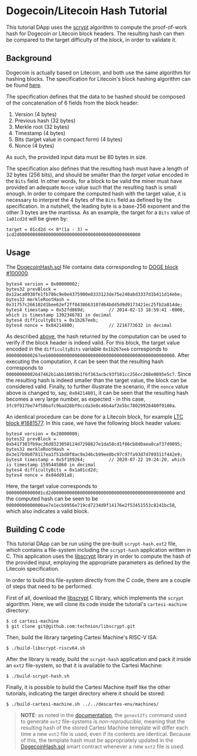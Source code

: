 # Dogecoin/Litecoin Hash Tutorial

This tutorial DApp uses the [scrypt](https://www.tarsnap.com/scrypt.html) algorithm to compute the proof-of-work hash for Dogecoin or Litecoin block headers. The resulting hash can then be compared to the target difficulty of the block, in order to validate it.


## Background

Dogecoin is actually based on Litecoin, and both use the same algorithm for hashing blocks. The specification for Litecoin's block hashing algorithm can be found [here](https://litecoin.info/index.php/Block_hashing_algorithm).

The specification defines that the data to be hashed should be composed of the concatenation of 6 fields from the block header:

1. Version (4 bytes)
1. Previous hash (32 bytes)
1. Merkle root (32 bytes)
1. Timestamp (4 bytes)
1. Bits (target value in compact form) (4 bytes)
1. Nonce (4 bytes)

As such, the provided input data must be 80 bytes in size.

The specification also defines that the resulting hash must have a length of 32 bytes (256 bits), and should be smaller than the *target value* encoded in the `Bits` field. In other words, for a block to be valid the miner must have provided an adequate `Nonce` value such that the resulting hash is small enough. In order to compare the computed hash with the target value, it is necessary to interpret the 4 bytes of the `Bits` field as defined by the specification. In a nutshell, the leading byte is a base-256 exponent and the other 3 bytes are the mantissa. As an example, the target for a `Bits` value of `1a01cd2d` will be given by:
```
target = 01cd2d << 8*(1a - 3) = 1cd2d0000000000000000000000000000000000000000000000
```


## Usage

The [DogecoinHash.sol](./contracts/DogecoinHash.sol) file contains data corresponding to [DOGE block #100000](https://dogechain.info/block/100000).

```
bytes4 version = 0x00000002;
bytes32 prevBlock = 0x12aca0938fe1fb786c9e0e4375900e8333123de75e240abd3337d1b411d14ebe;
bytes32 merkleRootHash = 0x31757c266102d1bee62ef2ff8438663107d64bdd5d9d9173421ec25fb2a814de;
bytes4 timestamp = 0x52fd869d;         // 2014-02-13 18:59:41 -0800, which is timestamp 1392346781 in decimal
bytes4 difficultyBits = 0x1b267eeb;
bytes4 nonce = 0x84214800;             // 2216773632 in decimal
```

As described [above](#background), the hash returned by the computation can be used to verify if the block header is indeed valid. For this block, the target value encoded in the `difficultyBits` variable `0x1b267eeb` corresponds to `0000000000267eeb000000000000000000000000000000000000000000000000`. After executing the computation, it can be seen that the resulting hash corresponds to `00000000002647462b1abb10059b1f6f363acbc93f581cc256cc208e0895e5c7`. Since the resulting hash is indeed smaller than the target value, the block can be considered valid. Finally, to further illustrate the scenario, if the `nonce` value above is changed to, say, `0x84214801`, it can be seen that the resulting hash becomes a very large number, as expected - in this case, `3fc9f917be74f50bafc9bad28bf9ccda3e0c46b4af2e5bc78029926460f9100a`.

An identical procedure can be done for a Litecoin block, for example [LTC block #1881577](https://chainz.cryptoid.info/ltc/block.dws?1881577.htm). In this case, we have the following block header values:

```
bytes4 version = 0x20000000;
bytes32 prevBlock = 0xb417303fb9ac36d8323050124d7298827e1da58cd1f66cb8d0aea8caf37d9095;
bytes32 merkleRootHash = 0x3e17b9b078117ea1f51bd0f8ac9a346cb99ee0bc97c97fa93d7d789311f442e9;
bytes4 timestamp = 0x5f189264;         // 2020-07-22 19:24:20, which is timestamp 1595445860 in decimal
bytes4 difficultyBits = 0x1a01cd2d;
bytes4 nonce = 0x84dd91a8;
```

Here, the target value corresponds to `00000000000001cd2d0000000000000000000000000000000000000000000000` and the computed hash can be seen to be `00000000000000ae7e1ecb9956e719cd7234d9f14176e2f53451553c8241bc58`, which also indicates a valid block.


## Building C code

This tutorial DApp can be run using the pre-built `scrypt-hash.ext2` file, which contains a file-system including the `scrypt-hash` application written in C. This application uses the [libscrypt](https://github.com/technion/libscrypt) library in order to compute the hash of the provided input, employing the appropriate parameters as defined by the Litecoin specification.

In order to build this file-system directly from the C code, there are a couple of steps that need to be performed.

First of all, download the [libscrypt](https://github.com/technion/libscrypt) C library, which implements the `scrypt` algorithm. Here, we will clone its code inside the tutorial's `cartesi-machine` directory:

```
$ cd cartesi-machine
$ git clone git@github.com:technion/libscrypt.git
```

Then, build the library targeting Cartesi Machine's RISC-V ISA:

```
$ ./build-libscrypt-riscv64.sh
```

After the library is ready, build the `scrypt-hash` application and pack it inside an `ext2` file-system, so that it is available to the Cartesi Machine:

```
$ ./build-scrypt-hash.sh
```

Finally, it is possible to build the Cartesi Machine itself like the other tutorials, indicating the target directory where it should be stored:

```
$ ./build-cartesi-machine.sh ../../descartes-env/machines/
```

> **NOTE**: as noted in the [documentation](https://docs.cartesi.io/machine/host/cmdline#flash-drives), the `genext2fs` command used to generate `ext2` file-systems is *non-reproducible*, meaning that the resulting hash of the stored Cartesi Machine template will differ each time a new `ext2` file is used, even if its contents are identical. Because of this, the template hash must be appropriately updated in the [DogecoinHash.sol](./contracts/DogecoinHash.sol) smart contract whenever a new `ext2` file is used.

